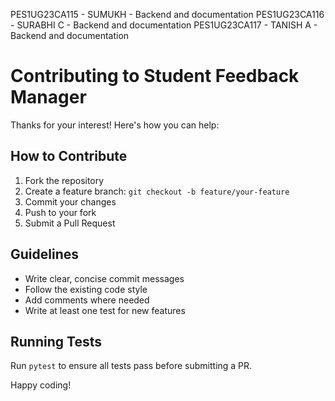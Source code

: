 PES1UG23CA115 - SUMUKH - Backend and documentation
PES1UG23CA116 - SURABHI C - Backend and documentation
PES1UG23CA117 - TANISH A - Backend and documentation

# Contributing to Student Feedback Manager

Thanks for your interest! Here's how you can help:

##  How to Contribute

1. Fork the repository
2. Create a feature branch: `git checkout -b feature/your-feature`
3. Commit your changes
4. Push to your fork
5. Submit a Pull Request

##  Guidelines

- Write clear, concise commit messages
- Follow the existing code style
- Add comments where needed
- Write at least one test for new features

##  Running Tests

Run `pytest` to ensure all tests pass before submitting a PR.

Happy coding!
